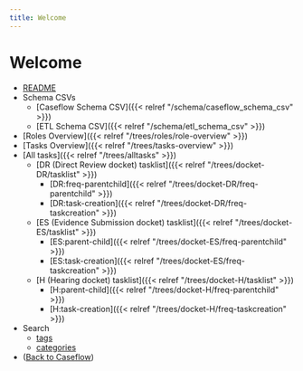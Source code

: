 ```yaml
---
title: Welcome
---
```


# Welcome

- [README](intro/README)
- Schema CSVs
  + [Caseflow Schema CSV]({{< relref "/schema/caseflow_schema_csv" >}})
  + [ETL Schema CSV]({{< relref "/schema/etl_schema_csv" >}})
- [Roles Overview]({{< relref "/trees/roles/role-overview" >}})
- [Tasks Overview]({{< relref "/trees/tasks-overview" >}})
- [All tasks]({{< relref "/trees/alltasks" >}})
  + [DR (Direct Review docket) tasklist]({{< relref "/trees/docket-DR/tasklist" >}})
    + [DR:freq-parentchild]({{< relref "/trees/docket-DR/freq-parentchild" >}})
    + [DR:task-creation]({{< relref "/trees/docket-DR/freq-taskcreation" >}})
  + [ES (Evidence Submission docket) tasklist]({{< relref "/trees/docket-ES/tasklist" >}})
    + [ES:parent-child]({{< relref "/trees/docket-ES/freq-parentchild" >}})
    + [ES:task-creation]({{< relref "/trees/docket-ES/freq-taskcreation" >}})
  + [H (Hearing docket) tasklist]({{< relref "/trees/docket-H/tasklist" >}})
    + [H:parent-child]({{< relref "/trees/docket-H/freq-parentchild" >}})
    + [H:task-creation]({{< relref "/trees/docket-H/freq-taskcreation" >}})
- Search
  + [tags](/tags)
  + [categories](/categories)
- (<a href="/caseflow/index">Back to Caseflow</a>)
